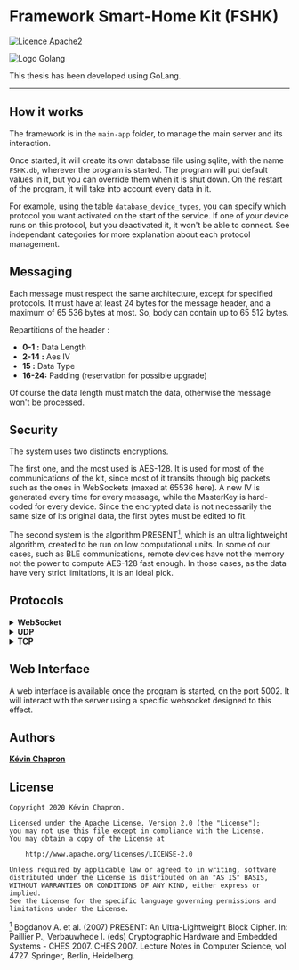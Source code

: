 
# Framework Smart-Home Kit (FSHK)

[![Licence Apache2](https://img.shields.io/hexpm/l/plug.svg)](http://www.apache.org/licenses/LICENSE-2.0)

![Logo Golang](https://github.com/golang/go/blob/master/doc/gopher/doc.png)

This thesis has been developed using GoLang.

---

How it works
------------

The framework is in the `main-app` folder, to manage the main server and its interaction. 

Once started, it will create its own database file using sqlite, with the name `FSHK.db`, wherever the program is started.
The program will put default values in it, but you can override them when it is shut down. On the restart of the program, it will take into account every data in it.

For example, using the table `database_device_types`, you can specify which protocol you want activated on the start of the service. If one of your device runs on this protocol, but you deactivated it, it won't be able to connect.
See independant categories for more explanation about each protocol management.

Messaging
---------

Each message must respect the same architecture, except for specified protocols. 
It must have at least 24 bytes for the message header, and a maximum of 65 536 bytes at most. So, body can contain up to 65 512 bytes.

Repartitions of the header : 
* **0-1  :** Data Length
* **2-14 :** Aes IV
* **15   :** Data Type
* **16-24:** Padding (reservation for possible upgrade) 

Of course the data length must match the data, otherwise the message won't be processed.

Security
--------

The system uses two distincts encryptions.

The first one, and the most used is AES-128. It is used for most of the communications of the kit, since most of it transits through big packets such as the ones in WebSockets (maxed at 65536 here). 
A new IV is generated every time for every message, while the MasterKey is hard-coded for every device. Since the encrypted data is not necessarily the same size of its original data, the first bytes must be edited to fit.

The second system is the algorithm PRESENT<a href="#note1" id="note1ref"><sup>1</sup></a>, which is an ultra lightweight algorithm, created to be run on low computational units. 
In some of our cases, such as BLE communications, remote devices have not the memory not the power to compute AES-128 fast enough. 
In those cases, as the data have very strict limitations, it is an ideal pick.

Protocols
---------

<details>
<summary><b>WebSocket</b></summary>

<p>
Main-App is managing WebSockets from scratch on port <b>5001</b>. 
It's on this websocket that every protocol is forwarded.
</p>
</details>

<details>
<summary><b>UDP</b></summary>
<p>
This software allows UDP packets to be received on the port <b>5010</b>
Then, it forwards it to the main app, to register everything.

If something is received, the service will acknowledge it using a return message <b>{"data":"OK"}</b> everytime. 
If you do not receive it, your message has not been received.
</p>
</details>

<details>
<summary><b>TCP</b></summary>
<p>
This software allows TCP packets to be received on the port <b>5020</b>
Then, it forwards it to the main app, to register everything.

If something is received, the service will acknowledge it using a return message <b>{"data":"OK"}</b> everytime. 
If you do not receive it, your message has not been received.
</p>
</details>



Web Interface
-------------

A web interface is available once the program is started, on the port 5002. It will interact with the server using a specific websocket designed to this effect. 


Authors
---
**[Kévin Chapron](http://kevin-chapron.fr/)**

License
---
    Copyright 2020 Kévin Chapron.

    Licensed under the Apache License, Version 2.0 (the "License");
    you may not use this file except in compliance with the License.
    You may obtain a copy of the License at

        http://www.apache.org/licenses/LICENSE-2.0

    Unless required by applicable law or agreed to in writing, software
    distributed under the License is distributed on an "AS IS" BASIS,
    WITHOUT WARRANTIES OR CONDITIONS OF ANY KIND, either express or implied.
    See the License for the specific language governing permissions and
    limitations under the License.

<a id="note1" href="#note1ref"><sup>1</sup></a> Bogdanov A. et al. (2007) PRESENT: An Ultra-Lightweight Block Cipher. In: Paillier P., Verbauwhede I. (eds) Cryptographic Hardware and Embedded Systems - CHES 2007. CHES 2007. Lecture Notes in Computer Science, vol 4727. Springer, Berlin, Heidelberg.
